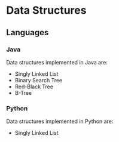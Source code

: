 # Data Structures

## Languages

### Java
Data structures implemented in Java are:
- Singly Linked List
- Binary Search Tree
- Red-Black Tree
- B-Tree

### Python
Data structures implemented in Python are:
- Singly Linked List
